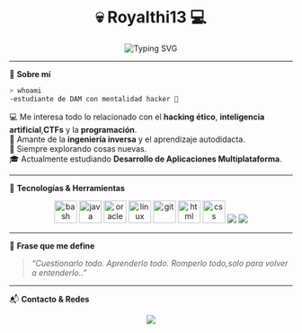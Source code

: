 
<h1 align="center">💀 Royalthi13 💻</h1>

<p align="center">
  <img src="https://readme-typing-svg.demolab.com?font=Fira+Code&size=24&pause=1000&center=true&vCenter=true&color=00FF00&width=435&lines=Estudiante+de+DAM;Apasionado+por+el+Hacking+Ético;Red+Team+%7C+Ingeniería+Inversa;CTF+Player+%7C+Linux+Lover" alt="Typing SVG" />
</p>

---

🧠 **Sobre mí**

```bash
> whoami
-estudiante de DAM con mentalidad hacker 🧠
```

💻 Me interesa todo lo relacionado con el **hacking ético**, **inteligencia artificial**,**CTFs** y la **programación**.  
🔎 Amante de la **ingeniería inversa** y el aprendizaje autodidacta.  
🧪 Siempre explorando cosas nuevas.  
🎓 Actualmente estudiando **Desarrollo de Aplicaciones Multiplataforma**.

---

🧰 **Tecnologías & Herramientas**

<p align="center">
  <img src="https://cdn.jsdelivr.net/gh/devicons/devicon/icons/bash/bash-original.svg" height="40" alt="bash"/>
  <img src="https://cdn.jsdelivr.net/gh/devicons/devicon/icons/java/java-original.svg" height="40" alt="java"/>
  <img src="https://cdn.jsdelivr.net/gh/devicons/devicon/icons/oracle/oracle-original.svg" height="40" alt="oracle sql"/>
  <img src="https://cdn.jsdelivr.net/gh/devicons/devicon/icons/linux/linux-original.svg" height="40" alt="linux"/>
  <img src="https://cdn.jsdelivr.net/gh/devicons/devicon/icons/git/git-original.svg" height="40" alt="git"/>
  <img src="https://cdn.jsdelivr.net/gh/devicons/devicon/icons/html5/html5-original.svg" height="40" alt="html"/>
  <img src="https://cdn.jsdelivr.net/gh/devicons/devicon/icons/css3/css3-original.svg" height="40" alt="css"/>
    <img src="https://img.icons8.com/?size=50&id=PW0ChfedZvTh&format=png&color=000000" />
    <img src="https://img.icons8.com/?size=50&id=mHi46t5vguiz&format=png&color=000000" />
</p>


---

🎯 **Frase que me define**

> _“Cuestionarlo todo. Aprenderlo todo. Romperlo todo,solo para volver a entenderlo..”_

---


📬 **Contacto & Redes**

<p align="center">
  <a href="https://github.com/royalthi13">
    <img src="https://img.shields.io/badge/GitHub-royalthi13-171515?style=for-the-badge&logo=github" />
  </a>

</p>
<!--
**Royalthi13/Royalthi13** is a ✨ _special_ ✨ repository because its `README.md` (this file) appears on your GitHub profile.
